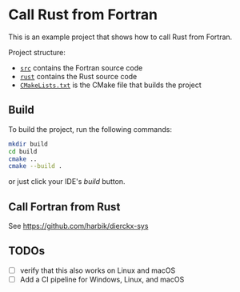 # Call Rust from Fortran

This is an example project that shows how to call Rust from Fortran.

Project structure:
 - [`src`](./src/) contains the Fortran source code
 - [`rust`](./rust/) contains the Rust source code
 - [`CMakeLists.txt`](./CMakeLists.txt) is the CMake file that builds the project

## Build

To build the project, run the following commands:
```sh
mkdir build
cd build
cmake ..
cmake --build .
```
or just click your IDE's _build_ button.

## Call Fortran from Rust

See <https://github.com/harbik/dierckx-sys>

## TODOs

- [ ] verify that this also works on Linux and macOS
- [ ] Add a CI pipeline for Windows, Linux, and macOS